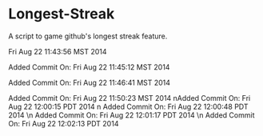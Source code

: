 Longest-Streak
==============

A script to game github's longest streak feature.

Fri Aug 22 11:43:56 MST 2014

Added Commit On: Fri Aug 22 11:45:12 MST 2014

Added Commit On: Fri Aug 22 11:46:41 MST 2014

Added Commit On: Fri Aug 22 11:50:23 MST 2014
nAdded Commit On: Fri Aug 22 12:00:15 PDT 2014
n Added Commit On: Fri Aug 22 12:00:48 PDT 2014
\n Added Commit On: Fri Aug 22 12:01:17 PDT 2014
\n Added Commit On: Fri Aug 22 12:02:13 PDT 2014
